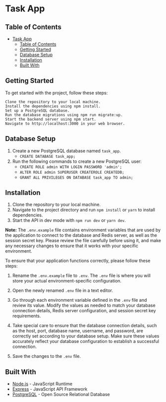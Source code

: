 # Task App


## Table of Contents

- [Task App](#task-app)
  - [Table of Contents](#table-of-contents)
  - [Getting Started](#getting-started)
  - [Database Setup](#database-setup)
  - [Installation](#installation)
  - [Built With](#built-with)

## Getting Started

To get started with the project, follow these steps:

    Clone the repository to your local machine.
    Install the dependencies using npm install.
    Set up a PostgreSQL database.
    Run the database migrations using npm run migrate:up.
    Start the backend server using npm start.
    Navigate to http://localhost:3000 in your web browser.

## Database Setup

1. Create a new PostgreSQL database named `task_app`.
   - `CREATE DATABASE task_app;`
2. Run the following commands to create a new PostgreSQL user:
   - `CREATE ROLE admin WITH LOGIN PASSWORD 'admin';`
   - `ALTER ROLE admin SUPERUSER CREATEROLE CREATEDB;`
   - `GRANT ALL PRIVILEGES ON DATABASE task_app TO admin;`

## Installation

1. Clone the repository to your local machine.
2. Navigate to the project directory and run `npm install` or `yarn` to install dependencies.
3. Start the API in dev mode with `npm run dev` or `yarn dev`.

**Note:** The `.env.example` file contains environment variables that are used by the application to connect to the database and Redis server, as well as the session secret key. Please review the file carefully before using it, and make any necessary changes to ensure that it works with your specific environment.

To ensure that your application functions correctly, please follow these steps:

1. Rename the `.env.example` file to `.env`. The `.env` file is where you will store your actual environment-specific configuration.

2. Open the newly renamed `.env` file in a text editor.

3. Go through each environment variable defined in the `.env` file and review its value. Modify the values as needed to match your database connection details, Redis server configuration, and session secret key requirements.

4. Take special care to ensure that the database connection details, such as the host, port, database name, username, and password, are correctly set according to your database setup. Make sure these values accurately reflect your database configuration to establish a successful connection.

5. Save the changes to the `.env` file.

## Built With

- [Node.js](https://nodejs.org) - JavaScript Runtime
- [Express](https://expressjs.com/) - JavaScript API Framework
- [PostgreSQL](https://www.postgresql.org/) - Open Source Relational Database
